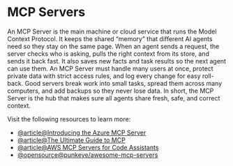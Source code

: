 # MCP Servers

An MCP Server is the main machine or cloud service that runs the Model Context Protocol. It keeps the shared “memory” that different AI agents need so they stay on the same page. When an agent sends a request, the server checks who is asking, pulls the right context from its store, and sends it back fast. It also saves new facts and task results so the next agent can use them. An MCP Server must handle many users at once, protect private data with strict access rules, and log every change for easy roll-back. Good servers break work into small tasks, spread them across many computers, and add backups so they never lose data. In short, the MCP Server is the hub that makes sure all agents share fresh, safe, and correct context.

Visit the following resources to learn more:

- [@article@Introducing the Azure MCP Server ](https://devblogs.microsoft.com/azure-sdk/introducing-the-azure-mcp-server/)  
- [@article@The Ultimate Guide to MCP](https://guangzhengli.com/blog/en/model-context-protocol)
- [@article@AWS MCP Servers for Code Assistants](https://aws.amazon.com/blogs/machine-learning/introducing-aws-mcp-servers-for-code-assistants-part-1/)
- [@opensource@punkeye/awesome-mcp-servers](https://github.com/punkpeye/awesome-mcp-servers)